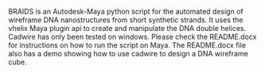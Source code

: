 BRAIDS is an Autodesk-Maya python script for the automated design of wireframe DNA nanostructures from short synthetic strands. It uses the vhelix Maya plugin api to create and manipulate the DNA double helices. Cadwire has only been tested on windows. Please check the README.docx for instructions on how to run the script on Maya. The README.docx file also has a demo showing how to use cadwire to design a DNA wireframe cube. 
